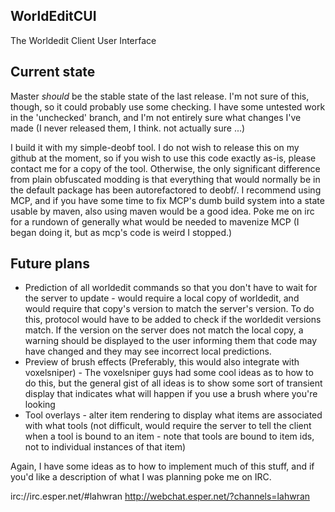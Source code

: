 WorldEditCUI
------------

The Worldedit Client User Interface


Current state
-------------

Master *should* be the stable state of the last release. I'm not sure of this, though, so it could probably use some checking. I have some untested work in the 'unchecked' branch, and I'm not entirely sure what changes I've made (I never released them, I think. not actually sure ...)

I build it with my simple-deobf tool. I do not wish to release this on my github at the moment, so if you wish to use this code exactly as-is, please contact me for a copy of the tool. Otherwise, the only significant difference from plain obfuscated modding is that everything that would normally be in the default package has been autorefactored to deobf/. I recommend using MCP, and if you have some time to fix MCP's dumb build system into a state usable by maven, also using maven would be a good idea. Poke me on irc for a rundown of generally what would be needed to mavenize MCP (I began doing it, but as mcp's code is weird I stopped.)


Future plans
------------

- Prediction of all worldedit commands so that you don't have to wait for the server to update - would require a local copy of worldedit, and would require that copy's version to match the server's version. To do this, protocol would have to be added to check if the worldedit versions match. If the version on the server does not match the local copy, a warning should be displayed to the user informing them that code may have changed and they may see incorrect local predictions.
- Preview of brush effects (Preferably, this would also integrate with voxelsniper) - The voxelsniper guys had some cool ideas as to how to do this, but the general gist of all ideas is to show some sort of transient display that indicates what will happen if you use a brush where you're looking
- Tool overlays - alter item rendering to display what items are associated with what tools (not difficult, would require the server to tell the client when a tool is bound to an item - note that tools are bound to item ids, not to individual instances of that item)


Again, I have some ideas as to how to implement much of this stuff, and if you'd like a description of what I was planning poke me on IRC.


irc://irc.esper.net/#lahwran
http://webchat.esper.net/?channels=lahwran
